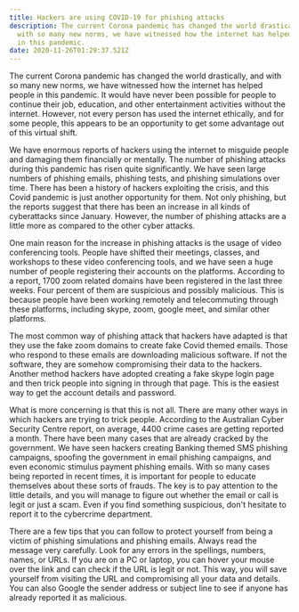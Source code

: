 ```yaml
---
title: Hackers are using COVID-19 for phishing attacks
description: The current Corona pandemic has changed the world drastically, and
  with so many new norms, we have witnessed how the internet has helped people
  in this pandemic.
date: 2020-11-26T01:29:37.521Z
---
```

The current Corona pandemic has changed the world drastically, and with so many new norms, we have witnessed how the internet has helped people in this pandemic. It would have never been possible for people to continue their job, education, and other entertainment activities without the internet. However, not every person has used the internet ethically, and for some people, this appears to be an opportunity to get some advantage out of this virtual shift.

We have enormous reports of hackers using the internet to misguide people and damaging them financially or mentally. The number of phishing attacks during this pandemic has risen quite significantly. We have seen large numbers of phishing emails, phishing tests, and phishing simulations over time. There has been a history of hackers exploiting the crisis, and this Covid pandemic is just another opportunity for them. Not only phishing, but the reports suggest that there has been an increase in all kinds of cyberattacks since January. However, the number of phishing attacks are a little more as compared to the other cyber attacks.

One main reason for the increase in phishing attacks is the usage of video conferencing tools. People have shifted their meetings, classes, and workshops to these video conferencing tools, and we have seen a huge number of people registering their accounts on the platforms. According to a report, 1700 zoom related domains have been registered in the last three weeks. Four percent of them are suspicious and possibly malicious. This is because people have been working remotely and telecommuting through these platforms, including skype, zoom, google meet, and similar other platforms.

The most common way of phishing attack that hackers have adapted is that they use the fake zoom domains to create fake Covid themed emails. Those who respond to these emails are downloading malicious software. If not the software, they are somehow compromising their data to the hackers. Another method hackers have adopted creating a fake skype login page and then trick people into signing in through that page. This is the easiest way to get the account details and password.

What is more concerning is that this is not all. There are many other ways in which hackers are trying to trick people. According to the Australian Cyber Security Centre report, on average, 4400 crime cases are getting reported a month. There have been many cases that are already cracked by the government. We have seen hackers creating Banking themed SMS phishing campaigns, spoofing the government in email phishing campaigns, and even economic stimulus payment phishing emails. With so many cases being reported in recent times, it is important for people to educate themselves about these sorts of frauds. The key is to pay attention to the little details, and you will manage to figure out whether the email or call is legit or just a scam. Even if you find something suspicious, don't hesitate to report it to the cybercrime department.

There are a few tips that you can follow to protect yourself from being a victim of phishing simulations and phishing emails. Always read the message very carefully. Look for any errors in the spellings, numbers, names, or URLs. If you are on a PC or laptop, you can hover your mouse over the link and can check if the URL is legit or not. This way, you will save yourself from visiting the URL and compromising all your data and details. You can also Google the sender address or subject line to see if anyone has already reported it as malicious.